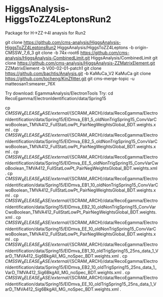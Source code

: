 # HiggsAnalysis-HiggsToZZ4LeptonsRun2
Package for  H->ZZ->4l anaysis for Run2

git clone https://github.com/cms-analysis/HiggsAnalysis-HiggsToZZ4LeptonsRun2 HiggsAnalysis/HiggsToZZ4Leptons -b origin-CMSSW_7_6_3
git clone -b 74x-root6 https://github.com/cms-analysis/HiggsAnalysis-CombinedLimit.git HiggsAnalysis/CombinedLimit 
git clone https://github.com/cms-analysis/HiggsAnalysis-ZZMatrixElement.git ZZMatrixElement -b V00-02-01-patch1
git clone https://github.com/bachtis/Analysis.git -b KaMuCa_V2 KaMuCa 
git clone https://github.com/tocheng/KinZfitter.git
git cms-merge-topic -u matteosan1:smearer_76X

Try download: 
EgammaAnalysis/ElectronTools
Try:
cd RecoEgamma/ElectronIdentification/data/Spring15

cp $CMSSW_RELEASE_BASE/external/${SCRAM_ARCH}/data/RecoEgamma/ElectronIdentification/data/Spring15/EIDmva_EB1_5_oldNonTrigSpring15_ConvVarCwoBoolean_TMVA412_FullStatLowPt_PairNegWeightsGlobal_BDT.weights.xml .
cp $CMSSW_RELEASE_BASE/external/${SCRAM_ARCH}/data/RecoEgamma/ElectronIdentification/data/Spring15/EIDmva_EB2_5_oldNonTrigSpring15_ConvVarCwoBoolean_TMVA412_FullStatLowPt_PairNegWeightsGlobal_BDT.weights.xml .
cp $CMSSW_RELEASE_BASE/external/${SCRAM_ARCH}/data/RecoEgamma/ElectronIdentification/data/Spring15/EIDmva_EE_5_oldNonTrigSpring15_ConvVarCwoBoolean_TMVA412_FullStatLowPt_PairNegWeightsGlobal_BDT.weights.xml .
cp $CMSSW_RELEASE_BASE/external/${SCRAM_ARCH}/data/RecoEgamma/ElectronIdentification/data/Spring15/EIDmva_EB1_10_oldNonTrigSpring15_ConvVarCwoBoolean_TMVA412_FullStatLowPt_PairNegWeightsGlobal_BDT.weights.xml .
cp $CMSSW_RELEASE_BASE/external/${SCRAM_ARCH}/data/RecoEgamma/ElectronIdentification/data/Spring15/EIDmva_EB2_10_oldNonTrigSpring15_ConvVarCwoBoolean_TMVA412_FullStatLowPt_PairNegWeightsGlobal_BDT.weights.xml .
cp $CMSSW_RELEASE_BASE/external/${SCRAM_ARCH}/data/RecoEgamma/ElectronIdentification/data/Spring15/EIDmva_EE_10_oldNonTrigSpring15_ConvVarCwoBoolean_TMVA412_FullStatLowPt_PairNegWeightsGlobal_BDT.weights.xml .
cp $CMSSW_RELEASE_BASE/external/${SCRAM_ARCH}/data/RecoEgamma/ElectronIdentification/data/Spring15/EIDmva_EB1_10_oldTrigSpring15_25ns_data_1_VarD_TMVA412_Sig6BkgAll_MG_noSpec_BDT.weights.xml .
cp $CMSSW_RELEASE_BASE/external/${SCRAM_ARCH}/data/RecoEgamma/ElectronIdentification/data/Spring15/EIDmva_EB2_10_oldTrigSpring15_25ns_data_1_VarD_TMVA412_Sig6BkgAll_MG_noSpec_BDT.weights.xml .
cp $CMSSW_RELEASE_BASE/external/${SCRAM_ARCH}/data/RecoEgamma/ElectronIdentification/data/Spring15/EIDmva_EE_10_oldTrigSpring15_25ns_data_1_VarD_TMVA412_Sig6BkgAll_MG_noSpec_BDT.weights.xml .
